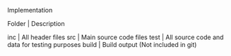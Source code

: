 Implementation

Folder        | Description

 inc         | All header files
  src        | Main source code files
 test        | All source code and data for testing purposes
 build       | Build output (Not included in git)
